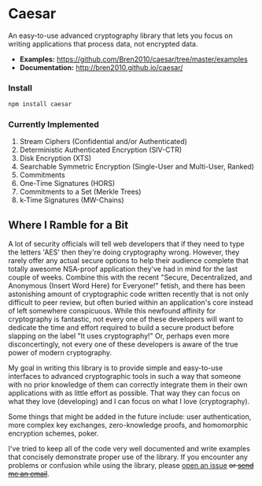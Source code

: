 # Caesar

An easy-to-use advanced cryptography library that lets you focus on writing applications that process data, not encrypted data.

- **Examples:**  https://github.com/Bren2010/caesar/tree/master/examples
- **Documentation:**  http://bren2010.github.io/caesar/

### Install
```bash
npm install caesar
```

### Currently Implemented
1. Stream Ciphers (Confidential and/or Authenticated)
2. Deterministic Authenticated Encryption (SIV-CTR)
3. Disk Encryption (XTS)
4. Searchable Symmetric Encryption (Single-User and Multi-User, Ranked)
5. Commitments
6. One-Time Signatures (HORS)
7. Commitments to a Set (Merkle Trees)
8. k-Time Signatures (MW-Chains)

## Where I Ramble for a Bit

A lot of security officials will tell web developers that if they need to type the letters 'AES' then they're doing cryptography wrong.  However, they rarely offer any actual secure options to help their audience complete that totally awesome NSA-proof application they've had in mind for the last couple of weeks.  Combine this with the recent "Secure, Decentralized, and Anonymous {Insert Word Here} for Everyone!" fetish, and there has been astonishing amount of cryptographic code written recently that is not only difficult to peer review, but often buried within an application's core instead of left somewhere conspicuous.  While this newfound affinity for cryptography is fantastic, not every one of these developers will want to dedicate the time and effort required to build a secure product before slapping on the label "It uses cryptography!"  Or, perhaps even more disconcertingly, not every one of these developers is aware of the true power of modern cryptography.

My goal in writing this library is to provide simple and easy-to-use interfaces to advanced cryptographic tools in such a way that someone with no prior knowledge of them can correctly integrate them in their own applications with as little effort as possible.  That way they can focus on what they love (developing) and I can focus on what I love (cryptography).

Some things that might be added in the future include:  user authentication, more complex key exchanges, zero-knowledge proofs, and homomorphic encryption schemes, poker.

I've tried to keep all of the code very well documented and write examples that concisely demonstrate proper use of the library.  If you encounter any problems or confusion while using the library, please [open an issue](https://github.com/Bren2010/caesar/issues) ~~or [send me an email](https://github.com/Bren2010)~~.
